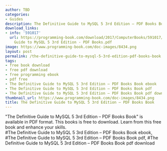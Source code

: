 ```yaml
---
author: TBD
categories:
- Guides
description: The Definitive Guide to MySQL 5 3rd Edition – PDF Books Book
download_links:
- info: '591017'
  url: https://programming-book.com/download/2017/ComputerBooks/591017/The Definitive
    Guide to MySQL 5 3rd Edition - PDF Books.pdf
image: https://www.programming-book.com/doc-images/8434.png
layout: post
permalink: /the-definitive-guide-to-mysql-5-3rd-edition-pdf-books-book.html
tags:
- free book download
- free pdf download
- free programming ebook
- pdf free
- The Definitive Guide to MySQL 5 3rd Edition – PDF Books Book ebook
- The Definitive Guide to MySQL 5 3rd Edition – PDF Books Book pdf
- The Definitive Guide to MySQL 5 3rd Edition – PDF Books Book pdf download
thumbnail_url: https://www.programming-book.com/doc-images/8434.png
title: The Definitive Guide to MySQL 5 3rd Edition – PDF Books Book
---
```


 
<div class="item-desc text-justify">
  "The Definitive Guide to MySQL 5 3rd Edition – PDF Books Book" is available in PDF format. This books is free to download. Learn from this free book and enhance your skills.
  <br>
  #The Definitive Guide to MySQL 5 3rd Edition – PDF Books Book ebook, #The Definitive Guide to MySQL 5 3rd Edition – PDF Books Book pdf, #The Definitive Guide to MySQL 5 3rd Edition – PDF Books Book pdf download
</div>